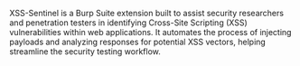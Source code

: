 XSS-Sentinel is a Burp Suite extension built to assist security researchers and penetration testers in identifying Cross-Site Scripting (XSS) vulnerabilities within web applications. It automates the process of injecting payloads and analyzing responses for potential XSS vectors, helping streamline the security testing workflow.
